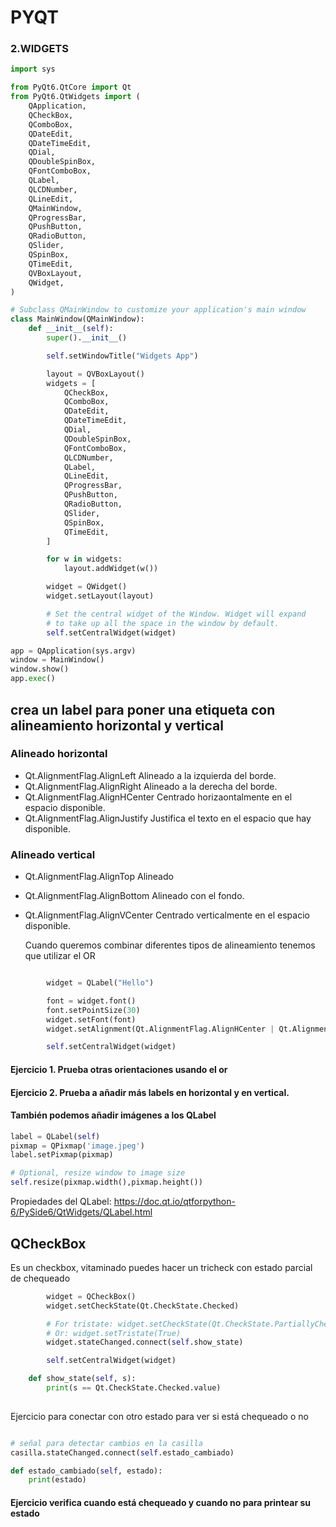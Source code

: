 # PYQT 

### 2.WIDGETS

```python
import sys

from PyQt6.QtCore import Qt
from PyQt6.QtWidgets import (
    QApplication,
    QCheckBox,
    QComboBox,
    QDateEdit,
    QDateTimeEdit,
    QDial,
    QDoubleSpinBox,
    QFontComboBox,
    QLabel,
    QLCDNumber,
    QLineEdit,
    QMainWindow,
    QProgressBar,
    QPushButton,
    QRadioButton,
    QSlider,
    QSpinBox,
    QTimeEdit,
    QVBoxLayout,
    QWidget,
)

# Subclass QMainWindow to customize your application's main window
class MainWindow(QMainWindow):
    def __init__(self):
        super().__init__()

        self.setWindowTitle("Widgets App")

        layout = QVBoxLayout()
        widgets = [
            QCheckBox,
            QComboBox,
            QDateEdit,
            QDateTimeEdit,
            QDial,
            QDoubleSpinBox,
            QFontComboBox,
            QLCDNumber,
            QLabel,
            QLineEdit,
            QProgressBar,
            QPushButton,
            QRadioButton,
            QSlider,
            QSpinBox,
            QTimeEdit,
        ]

        for w in widgets:
            layout.addWidget(w())

        widget = QWidget()
        widget.setLayout(layout)

        # Set the central widget of the Window. Widget will expand
        # to take up all the space in the window by default.
        self.setCentralWidget(widget)

app = QApplication(sys.argv)
window = MainWindow()
window.show()
app.exec()

```

## crea un label para poner una etiqueta con alineamiento horizontal y vertical

### Alineado horizontal
* Qt.AlignmentFlag.AlignLeft	Alineado a la izquierda del borde.
* Qt.AlignmentFlag.AlignRight	Alineado a la derecha del borde.
* Qt.AlignmentFlag.AlignHCenter	Centrado horizaontalmente en el espacio disponible.
* Qt.AlignmentFlag.AlignJustify	Justifica el texto en el espacio que hay disponible.

### Alineado vertical
* Qt.AlignmentFlag.AlignTop	Alineado
* Qt.AlignmentFlag.AlignBottom	Alineado con el fondo.
* Qt.AlignmentFlag.AlignVCenter	Centrado verticalmente en el espacio disponible.

  Cuando queremos combinar diferentes tipos de alineamiento tenemos que utilizar el OR


```python

        widget = QLabel("Hello")

        font = widget.font()
        font.setPointSize(30)
        widget.setFont(font)
        widget.setAlignment(Qt.AlignmentFlag.AlignHCenter | Qt.AlignmentFlag.AlignVCenter)

        self.setCentralWidget(widget)

```

#### Ejercicio 1. Prueba otras orientaciones usando el or
#### Ejercicio 2. Prueba a añadir más labels en horizontal y en vertical.

#### También podemos añadir imágenes a los QLabel

```python
label = QLabel(self)
pixmap = QPixmap('image.jpeg')
label.setPixmap(pixmap)

# Optional, resize window to image size
self.resize(pixmap.width(),pixmap.height())
```

Propiedades del QLabel:
https://doc.qt.io/qtforpython-6/PySide6/QtWidgets/QLabel.html

## QCheckBox

Es un checkbox, vitaminado puedes hacer un tricheck con estado parcial de chequeado

```python
        widget = QCheckBox()
        widget.setCheckState(Qt.CheckState.Checked)

        # For tristate: widget.setCheckState(Qt.CheckState.PartiallyChecked)
        # Or: widget.setTristate(True)
        widget.stateChanged.connect(self.show_state)

        self.setCentralWidget(widget)

    def show_state(self, s):
        print(s == Qt.CheckState.Checked.value)
        
```
Ejercicio para conectar con otro estado para ver si está chequeado o no

```python

# señal para detectar cambios en la casilla
casilla.stateChanged.connect(self.estado_cambiado)

def estado_cambiado(self, estado):
    print(estado)
```

#### Ejercicio verifica cuando está chequeado y cuando no para printear su estado
